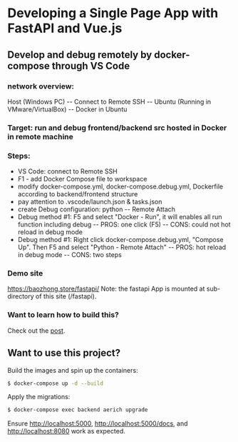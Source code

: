 # Developing a Single Page App with FastAPI and Vue.js


## Develop and debug remotely by docker-compose through VS Code
### network overview:
Host (Windows PC) -- Connect to Remote SSH -- Ubuntu (Running in VMware/VirtualBox) -- Docker in Ubuntu 
### Target: run and debug frontend/backend src hosted in Docker in remote machine

### Steps:
- VS Code: connect to Remote SSH
- F1 - add Docker Compose file to workspace
- modify docker-compose.yml, docker-compose.debug.yml, Dockerfile according to backend/frontend structure
- pay attention to .vscode/launch.json & tasks.json
- create Debug configuration: python -- Remote Attach
- Debug method #1: F5 and select "Docker - Run", it will enables all run function including debug
    -- PROS: one click (F5)
    -- CONS: could not hot reload in debug mode
- Debug method #1: Right click docker-compose.debug.yml, "Compose Up". Then F5 and select "Python - Remote Attach"
    -- PROS: hot reload in debug mode
    -- CONS: two steps

### Demo site
https://baozhong.store/fastapi/
Note: the fastapi App is mounted at sub-directory of this site (/fastapi).

### Want to learn how to build this?

Check out the [post](https://testdriven.io/blog/developing-a-single-page-app-with-fastapi-and-vuejs).

## Want to use this project?

Build the images and spin up the containers:

```sh
$ docker-compose up -d --build
```

Apply the migrations:

```sh
$ docker-compose exec backend aerich upgrade
```

Ensure [http://localhost:5000](http://localhost:5000), [http://localhost:5000/docs](http://localhost:5000/docs), and [http://localhost:8080](http://localhost:8080) work as expected.

